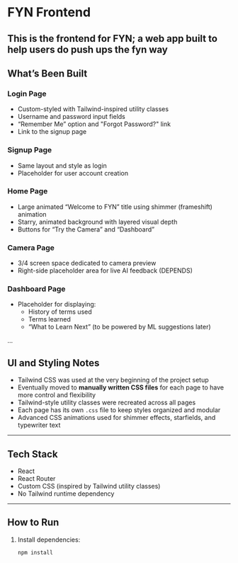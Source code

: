 # FYN Frontend

This is the frontend for FYN; a web app built to help users do push ups the fyn way
---

## What’s Been Built

### Login Page
- Custom-styled with Tailwind-inspired utility classes
- Username and password input fields
- “Remember Me” option and "Forgot Password?" link
- Link to the signup page

### Signup Page
- Same layout and style as login
- Placeholder for user account creation

### Home Page
- Large animated “Welcome to FYN” title using shimmer (frameshift) animation
- Starry, animated background with layered visual depth
- Buttons for “Try the Camera” and “Dashboard”

### Camera Page
- 3/4 screen space dedicated to camera preview
- Right-side placeholder area for live AI feedback (DEPENDS)

### Dashboard Page
- Placeholder for displaying:
  - History of terms used
  - Terms learned
  - “What to Learn Next” (to be powered by ML suggestions later)

...

## UI and Styling Notes

- Tailwind CSS was used at the very beginning of the project setup
- Eventually moved to **manually written CSS files** for each page to have more control and flexibility
- Tailwind-style utility classes were recreated across all pages
- Each page has its own `.css` file to keep styles organized and modular
- Advanced CSS animations used for shimmer effects, starfields, and typewriter text

---

## Tech Stack

- React
- React Router
- Custom CSS (inspired by Tailwind utility classes)
- No Tailwind runtime dependency

---

## How to Run

1. Install dependencies:
   ```bash
   npm install

